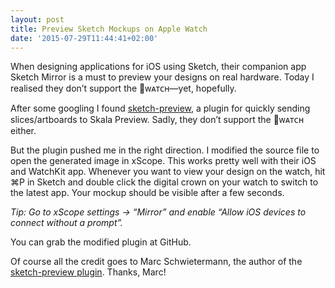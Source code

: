 ```yaml
---
layout: post
title: Preview Sketch Mockups on Apple Watch
date: '2015-07-29T11:44:41+02:00'
---
```


When designing applications for iOS using Sketch, their companion app Sketch Mirror is a must to preview your designs on real hardware. Today I realised they don’t support the ᴡᴀᴛᴄʜ—yet, hopefully.

After some googling I found [sketch-preview](https://github.com/marcisme/sketch-preview), a plugin for quickly sending slices/artboards to Skala Preview. Sadly, they don’t support the ᴡᴀᴛᴄʜ either.

But the plugin pushed me in the right direction. I modified the source file to open the generated image in xScope. This works pretty well with their iOS and WatchKit app. Whenever you want to view your design on the watch, hit ⌘P in Sketch and double click the digital crown on your watch to switch to the latest app. Your mockup should be visible after a few seconds.

*Tip: Go to xScope settings → “Mirror” and enable “Allow iOS devices to connect without a prompt”.*

You can grab the modified plugin at GitHub.

Of course all the credit goes to Marc Schwietermann, the author of the [sketch-preview plugin](https://github.com/marcisme/sketch-preview). Thanks, Marc!
